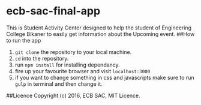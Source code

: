 # ecb-sac-final-app
This is Student Activity Center designed to help the student of Engineering College Bikaner to easily get information about the Upcoming event.
##How to run the app
1. `git clone` the repository to your local machine.
2. `cd` into the repository.
3. run `npm install` for installing dependancy.
4. fire up your favourite browser and visit `localhost:3000`
5. if you want to change something in css and javascripts make sure to run `gulp` in terminal and then change it.

##Licence
Copyright (c) 2016, ECB SAC, MIT Licence.

